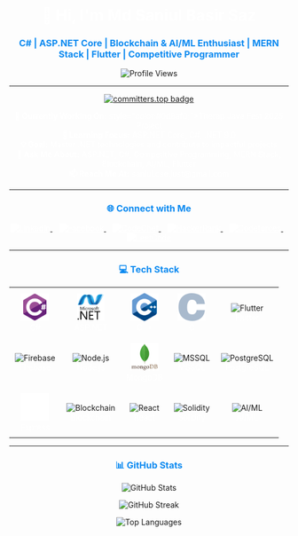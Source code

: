 <h1 align="center" style="color:#ffffff;">👋 Hi, I'm Md Saniul Basir Saz</h1>
<h3 align="center" style="color:#0d8af0;">C# | ASP.NET Core | Blockchain & AI/ML Enthusiast | MERN Stack | Flutter | Competitive Programmer</h3>

<p align="center">
  <img src="https://komarev.com/ghpvc/?username=mdsaniulbasirsaz&label=Profile%20views&color=0d8af0&style=flat" alt="Profile Views" />
</p>

---

<p align="center">
  <a href="https://user-badge.committers.top/bangladesh_public/mdsaniulbasirsaz">
    <img src="https://user-badge.committers.top/bangladesh_public/mdsaniulbasirsaz.svg" alt="committers.top badge" />
  </a>
</p>

<p align="center" style="color:#ffffff;">
  <b>🔭 Currently Working On:</b> style="color:#0d8af0;">Therap Java Fest 2025 Project</a><br>
  <b>🌱 Learning Focus:</b> ASP.NET Core, C#, .NET 9.0<br>
  <b>💡 Goal:</b> Master .NET technologies and contribute to impactful projects<br>
  <b>💬 Ask Me About:</b> ASP.NET, C#, Competitive Programming, MERN Stack, Blockchain, AI/ML, Flutter<br>
  <b>📫 Reach Me At:</b> saniul.cse.just@gmail.com
</p>

---

<h3 align="center" style="color:#0d8af0;">🌐 Connect with Me</h3>
<p align="center">
  <a href="https://linkedin.com/in/md-saniul-basir-saz" target="_blank">
    <img src="https://raw.githubusercontent.com/rahuldkjain/github-profile-readme-generator/master/src/images/icons/Social/linked-in-alt.svg" alt="LinkedIn" height="30" width="40" style="filter: brightness(0) invert(1);" />
  </a>&nbsp;&nbsp;
  <a href="https://fb.com/mdsaniulbasirsaz36" target="_blank">
    <img src="https://raw.githubusercontent.com/rahuldkjain/github-profile-readme-generator/master/src/images/icons/Social/facebook.svg" alt="Facebook" height="30" width="40" style="filter: brightness(0) invert(1);" />
  </a>&nbsp;&nbsp;
  <a href="https://www.codechef.com/users/saniulsaj" target="_blank">
    <img src="https://cdn.jsdelivr.net/npm/simple-icons@3.1.0/icons/codechef.svg" alt="CodeChef" height="30" width="40" style="filter: brightness(0) invert(1);" />
  </a>&nbsp;&nbsp;
  <a href="https://www.hackerrank.com/saniulsaj" target="_blank">
    <img src="https://raw.githubusercontent.com/rahuldkjain/github-profile-readme-generator/master/src/images/icons/Social/hackerrank.svg" alt="HackerRank" height="30" width="40" style="filter: brightness(0) invert(1);" />
  </a>&nbsp;&nbsp;
  <a href="https://codeforces.com/profile/mdsaniulbasirsaz" target="_blank">
    <img src="https://raw.githubusercontent.com/rahuldkjain/github-profile-readme-generator/master/src/images/icons/Social/codeforces.svg" alt="Codeforces" height="30" width="40" style="filter: brightness(0) invert(1);" />
  </a>&nbsp;&nbsp;
  <a href="https://www.leetcode.com/saniulbasir" target="_blank">
    <img src="https://raw.githubusercontent.com/rahuldkjain/github-profile-readme-generator/master/src/images/icons/Social/leet-code.svg" alt="LeetCode" height="30" width="40" style="filter: brightness(0) invert(1);" />
  </a>
</p>

---

<h3 align="center" style="color:#0d8af0;">💻 Tech Stack</h3>

<table align="center" style="border-collapse: collapse; border: none;">
  <tr style="background-color: transparent; border: none;">
    <td style="border: none; padding: 10px; text-align: center;">
      <img src="https://raw.githubusercontent.com/devicons/devicon/master/icons/csharp/csharp-original.svg" alt="C#" width="50" height="50"/><br>
      <span style="color:#ffffff;">C#</span>
    </td>
    <td style="border: none; padding: 10px; text-align: center;">
      <img src="https://raw.githubusercontent.com/devicons/devicon/master/icons/dot-net/dot-net-original-wordmark.svg" alt=".NET" width="50" height="50"/><br>
      <span style="color:#ffffff;">ASP.NET</span>
    </td>
    <td style="border: none; padding: 10px; text-align: center;">
      <img src="https://raw.githubusercontent.com/devicons/devicon/master/icons/cplusplus/cplusplus-original.svg" alt="C++" width="50" height="50"/><br>
      <span style="color:#ffffff;">C++</span>
    </td>
    <td style="border: none; padding: 10px; text-align: center;">
      <img src="https://raw.githubusercontent.com/devicons/devicon/master/icons/c/c-original.svg" alt="C" width="50" height="50"/><br>
      <span style="color:#ffffff;">C</span>
    </td>
    <td style="border: none; padding: 10px; text-align: center;">
      <img src="https://www.vectorlogo.zone/logos/flutterio/flutterio-icon.svg" alt="Flutter" width="50" height="50"/><br>
      <span style="color:#ffffff;">Flutter</span>
    </td>
  </tr>
  
  <tr style="background-color: transparent; border: none;">
    <td style="border: none; padding: 10px; text-align: center;">
      <img src="https://www.vectorlogo.zone/logos/firebase/firebase-icon.svg" alt="Firebase" width="50" height="50"/><br>
      <span style="color:#ffffff;">Firebase</span>
    </td>
    <td style="border: none; padding: 10px; text-align: center;">
      <img src="https://www.vectorlogo.zone/logos/nodejs/nodejs-icon.svg" alt="Node.js" width="50" height="50"/><br>
      <span style="color:#ffffff;">Node.js</span>
    </td>
    <td style="border: none; padding: 10px; text-align: center;">
      <img src="https://raw.githubusercontent.com/devicons/devicon/master/icons/mongodb/mongodb-original-wordmark.svg" alt="MongoDB" width="50" height="50"/><br>
      <span style="color:#ffffff;">MongoDB</span>
    </td>
    <td style="border: none; padding: 10px; text-align: center;">
      <img src="https://www.svgrepo.com/show/331760/sql-database-generic.svg" alt="MSSQL" width="50" height="50"/><br>
      <span style="color:#ffffff;">MSSQL</span>
    </td>
    <td style="border: none; padding: 10px; text-align: center;">
      <img src="https://www.vectorlogo.zone/logos/postgresql/postgresql-icon.svg" alt="PostgreSQL" width="50" height="50"/><br>
      <span style="color:#ffffff;">PostgreSQL</span>
    </td>
  </tr>
  
  <tr style="background-color: transparent; border: none;">
    <td style="border: none; padding: 10px; text-align: center;">
      <img src="https://raw.githubusercontent.com/devicons/devicon/master/icons/express/express-original-wordmark.svg" alt="Express" width="50" height="50" style="filter: brightness(0) invert(1);"/><br>
      <span style="color:#ffffff;">Express</span>
    </td>
    <td style="border: none; padding: 10px; text-align: center;">
      <img src="https://www.vectorlogo.zone/logos/ethereum/ethereum-icon.svg" alt="Blockchain" width="50" height="50"/><br>
      <span style="color:#ffffff;">Blockchain</span>
    </td>
    <td style="border: none; padding: 10px; text-align: center;">
      <img src="https://www.vectorlogo.zone/logos/reactjs/reactjs-icon.svg" alt="React" width="50" height="50"/><br>
      <span style="color:#ffffff;">React</span>
    </td>
    <td style="border: none; padding: 10px; text-align: center;">
      <img src="https://upload.wikimedia.org/wikipedia/commons/9/98/Solidity_logo.svg" alt="Solidity" width="50" height="50"/><br>
      <span style="color:#ffffff;">Solidity</span>
    </td>
    <td style="border: none; padding: 10px; text-align: center;">
      <img src="https://www.vectorlogo.zone/logos/tensorflow/tensorflow-icon.svg" alt="AI/ML" width="50" height="50"/><br>
      <span style="color:#ffffff;">AI/ML</span>
    </td>
  </tr>
</table>

---

<h3 align="center" style="color:#0d8af0;">📊 GitHub Stats</h3>

<p align="center">
  <img src="https://github-readme-stats.vercel.app/api?username=mdsaniulbasirsaz&show_icons=true&locale=en&theme=radical&bg_color=0D1117&border_color=0D8AF0" alt="GitHub Stats" />
</p>

<p align="center">
  <img src="https://github-readme-streak-stats.herokuapp.com/?user=mdsaniulbasirsaz&theme=dark&background=0D1117&border=0D8AF0&ring=0D8AF0&fire=0D8AF0" alt="GitHub Streak" />
</p>

<p align="center">
  <img src="https://github-readme-stats.vercel.app/api/top-langs?username=mdsaniulbasirsaz&show_icons=true&locale=en&layout=compact&theme=radical&bg_color=0D1117&border_color=0D8AF0" alt="Top Languages" />
</p>
